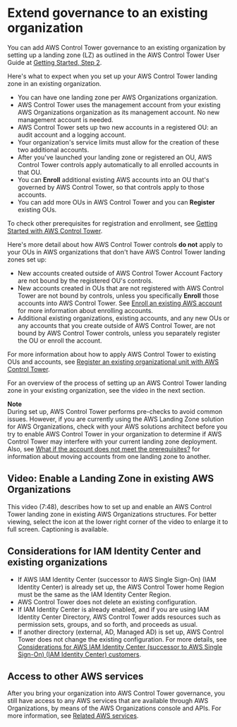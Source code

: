 # Extend governance to an existing organization<a name="about-extending-governance"></a>

You can add AWS Control Tower governance to an existing organization by setting up a landing zone \(LZ\) as outlined in the AWS Control Tower User Guide at [Getting Started, Step 2](https://docs.aws.amazon.com/controltower/latest/userguide/getting-started-with-control-tower.html#step-two)\.

Here's what to expect when you set up your AWS Control Tower landing zone in an existing organization\.
+ You can have one landing zone per AWS Organizations organization\.
+ AWS Control Tower uses the management account from your existing AWS Organizations organization as its management account\. No new management account is needed\.
+  AWS Control Tower sets up two new accounts in a registered OU: an audit account and a logging account\.
+ Your organization's service limits must allow for the creation of these two additional accounts\.
+ After you've launched your landing zone or registered an OU, AWS Control Tower controls apply automatically to all enrolled accounts in that OU\.
+ You can **Enroll** additional existing AWS accounts into an OU that's governed by AWS Control Tower, so that controls apply to those accounts\.
+  You can add more OUs in AWS Control Tower and you can **Register** existing OUs\.

To check other prerequisites for registration and enrollment, see [Getting Started with AWS Control Tower](https://docs.aws.amazon.com/controltower/latest/userguide/getting-started-with-control-tower.html)\.

Here's more detail about how AWS Control Tower controls **do not** apply to your OUs in AWS organizations that don't have AWS Control Tower landing zones set up:
+ New accounts created outside of AWS Control Tower Account Factory are not bound by the registered OU's controls\.
+ New accounts created in OUs that are not registered with AWS Control Tower are not bound by controls, unless you specifically **Enroll** those accounts into AWS Control Tower\. See [Enroll an existing AWS account](enroll-account.md) for more information about enrolling accounts\.
+ Additional existing organizations, existing accounts, and any new OUs or any accounts that you create outside of AWS Control Tower, are not bound by AWS Control Tower controls, unless you separately register the OU or enroll the account\.

For more information about how to apply AWS Control Tower to existing OUs and accounts, see [Register an existing organizational unit with AWS Control Tower](importing-existing.md)\.

For an overview of the process of setting up an AWS Control Tower landing zone in your existing organization, see the video in the next section\.

**Note**  
During set up, AWS Control Tower performs pre\-checks to avoid common issues\. However, if you are currently using the AWS Landing Zone solution for AWS Organizations, check with your AWS solutions architect before you try to enable AWS Control Tower in your organization to determine if AWS Control Tower may interfere with your current landing zone deployment\. Also, see [What if the account does not meet the prerequisites?](enroll-account.md#fulfill-prerequisites) for information about moving accounts from one landing zone to another\.

## Video: Enable a Landing Zone in existing AWS Organizations<a name="existing-orgs-video"></a>

This video \(7:48\), describes how to set up and enable an AWS Control Tower landing zone in existing AWS Organizations structures\. For better viewing, select the icon at the lower right corner of the video to enlarge it to full screen\. Captioning is available\.

## Considerations for IAM Identity Center and existing organizations<a name="sso-and-existing-orgs"></a>
+ If AWS IAM Identity Center \(successor to AWS Single Sign\-On\) \(IAM Identity Center\) is already set up, the AWS Control Tower home Region must be the same as the IAM Identity Center Region\.
+ AWS Control Tower does not delete an existing configuration\.
+  If IAM Identity Center is already enabled, and if you are using IAM Identity Center Directory, AWS Control Tower adds resources such as permission sets, groups, and so forth, and proceeds as usual\. 
+ If another directory \(external, AD, Managed AD\) is set up, AWS Control Tower does not change the existing configuration\. For more details, see [Considerations for AWS IAM Identity Center \(successor to AWS Single Sign\-On\) \(IAM Identity Center\) customers](getting-started-prereqs.md#sso-considerations)\.

## Access to other AWS services<a name="other-services"></a>

After you bring your organization into AWS Control Tower governance, you still have access to any AWS services that are available through AWS Organizations, by means of the AWS Organizations console and APIs\. For more information, see [Related AWS services](related-information.md#related-aws-services)\.